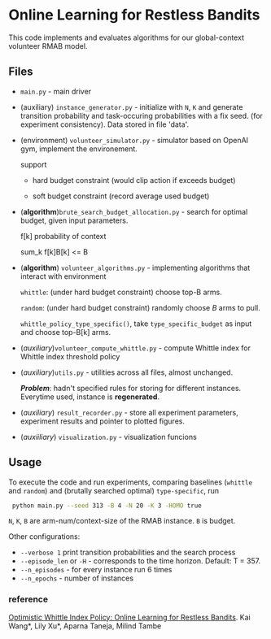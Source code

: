 # Online Learning for Restless Bandits

This code implements and evaluates algorithms for our global-context volunteer RMAB model.

## Files

- `main.py` - main driver

- (auxiliary) `instance_generator.py` - initialize with `N`, `K` and generate transition probability and task-occuring probabilities with a fix seed. (for experiment consistency). Data stored in file 'data'.

- (environment) `volunteer_simulator.py` - simulator based on OpenAI gym, implement the environement.

    support 

    - hard budget constraint (would clip action if exceeds budget)

    - soft budget constraint (record average used budget)

- (**algorithm**)`brute_search_budget_allocation.py` - search for optimal budget, given input parameters.

    f[k] probability of context

    sum_k f[k]B[k] <= B

- (**algorithm**) `volunteer_algorithms.py` - implementing algorithms that interact with environment 

    `whittle`: (under hard budget constraint) choose top-B arms.

    `random`: (under hard budget constraint) randomly choose $B$ arms to pull.

    `whittle_policy_type_specific()`, take `type_specific_budget` as input and choose top-B[k] arms.

- (*auxiliary*)`volunteer_compute_whittle.py` - compute Whittle index for Whittle index threshold policy

- (*auxiliary*)`utils.py` - utilities across all files, almost unchanged.

    ***Problem***: hadn't specified rules for storing for different instances. Everytime used, instance is **regenerated**.

- (*auxiliary*) `result_recorder.py` - store all experiment parameters, experiment results and pointer to plotted figures.

- (*auxiiliary*) `visualization.py` - visualization funcions 


## Usage

To execute the code and run experiments, comparing baselines (`whittle` and `random`) and (brutally searched optimal) `type-specific`, run

```sh
 python main.py --seed 313 -B 4 -N 20 -K 3 -HOMO true
```

`N`, `K`, `B` are arm-num/context-size of the RMAB instance. `B` is budget.

Other configurations:

- `--verbose 1` print transition probabilities and the search process
- `--episode_len` or `-H` - corresponds to the time horizon. Default: T = 357.
- `--n_episodes` - for every instance run 6 times
- `--n_epochs` - number of instances

### reference

[Optimistic Whittle Index Policy: Online Learning for Restless Bandits](https://arxiv.org/abs/2205.15372). Kai Wang*, Lily Xu*, Aparna Taneja, Milind Tambe
